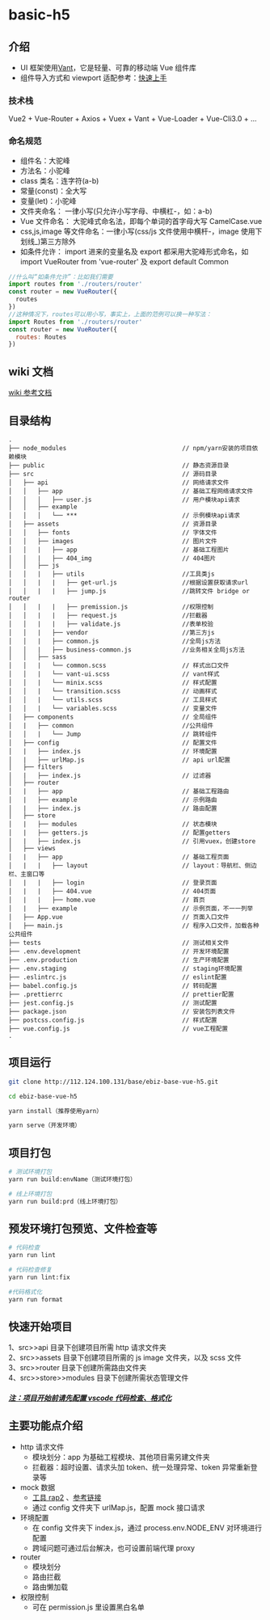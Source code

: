 # basic-h5

## 介绍

- UI 框架使用[Vant](https://youzan.github.io/vant/#/zh-CN/intro)，它是轻量、可靠的移动端 Vue 组件库
- 组件导入方式和 viewport 适配参考：[快速上手](https://youzan.github.io/vant/#/zh-CN/quickstart)

### 技术栈

Vue2 + Vue-Router + Axios + Vuex + Vant + Vue-Loader + Vue-Cli3.0 + ...

### 命名规范

- 组件名：大驼峰
- 方法名：小驼峰
- class 类名：连字符(a-b)
- 常量(const)：全大写
- 变量(let)：小驼峰
- 文件夹命名： 一律小写(只允许小写字母、中横杠-，如：a-b)
- Vue 文件命名： 大驼峰式命名法，即每个单词的首字母大写 CamelCase.vue
- css,js,image 等文件命名：一律小写(css/js 文件使用中横杆-，image 使用下划线\_)第三方除外
- 如条件允许： import 进来的变量名及 export 都采用大驼峰形式命名，如 import VueRouter from 'vue-router' 及 export default Common

```javascript
//什么叫“如条件允许”：比如我们需要
import routes from './routers/router'
const router = new VueRouter({
  routes
})
//这种情况下，routes可以用小写，事实上，上面的范例可以换一种写法：
import Routes from './routers/router'
const router = new VueRouter({
  routes: Routes
})
```

## wiki 文档

[wiki 参考文档](http://114.215.252.122:8090/pages/viewpage.action?pageId=13960243)

## 目录结构

```
.
├── node_modules                                // npm/yarn安装的项目依赖模块
├── public                                      // 静态资源目录
├── src                                         // 源码目录
│   ├── api                                     // 网络请求文件
│   │   ├── app                                 // 基础工程网络请求文件
│   │   │   ├── user.js                         // 用户模块api请求
│   │   ├── example
│   │   │   └── ***                             // 示例模块api请求
│   ├── assets                                  // 资源目录
│   │   ├── fonts                               // 字体文件
│   │   ├── images                              // 图片文件
│   │   |   ├── app                             // 基础工程图片
│   │   |   ├── 404_img                         // 404图片
│   │   ├── js
│   │   |   ├── utils                           //工具类js
│   │   |   |   ├── get-url.js                  //根据设置获取请求url
│   │   |   |   ├── jump.js                     //跳转文件 bridge or router
│   │   |   |   ├── premission.js               //权限控制
│   │   |   |   ├── request.js                  //拦截器
│   │   |   |   ├── validate.js                 //表单校验
│   │   |   ├── vendor                          //第三方js
│   │   |   ├── common.js                       //全局js方法
│   │   |   ├── business-common.js              //业务相关全局js方法
│   │   ├── sass
│   │   |   └── common.scss                     // 样式出口文件
│   │   |   └── vant-ui.scss                    // vant样式
│   │   |   └── minix.scss                      // 样式配置
│   │   |   └── transition.scss                 // 动画样式
│   │   |   └── utils.scss                      // 工具样式
│   │   |   └── variables.scss                  // 变量文件
│   ├── components                              // 全局组件
│   |   ├── common                              //公共组件
│   │   |   └── Jump                            // 跳转组件
│   ├── config                                  // 配置文件
│   |   ├── index.js                            // 环境配置
│   |   ├── urlMap.js                           // api url配置
│   ├── filters
│   |   ├── index.js                            // 过滤器
│   ├── router
│   |   ├── app                                 // 基础工程路由
│   |   ├── example                             // 示例路由
│   |   ├── index.js                            // 路由配置
│   ├── store
│   |   ├── modules                             // 状态模块
│   |   ├── getters.js                          // 配置getters
│   |   ├── index.js                            // 引用vuex，创建store
│   ├── views
│   |   ├── app                                 // 基础工程页面
│   |   |   ├── layout                          // layout：导航栏、侧边栏、主窗口等
│   |   |   ├── login                           // 登录页面
│   |   |   ├── 404.vue                         // 404页面
│   |   |   ├── home.vue                        // 首页
│   |   ├── example                             // 示例页面，不一一列举
│   ├── App.vue                                 // 页面入口文件
│   ├── main.js                                 // 程序入口文件，加载各种公共组件
├── tests                                       // 测试相关文件
├── .env.development                            // 开发环境配置
├── .env.production                             // 生产环境配置
├── .env.staging                                // staging环境配置
├── .eslintrc.js                                // eslint配置
├── babel.config.js                             // 转码配置
├── .prettierrc                                 // prettier配置
├── jest.config.js                              // 测试配置
├── package.json                                // 安装包列表文件
├── postcss.config.js                           // 样式配置
├── vue.config.js                               // vue工程配置
.
```

## 项目运行

```bash
git clone http://112.124.100.131/base/ebiz-base-vue-h5.git

cd ebiz-base-vue-h5

yarn install（推荐使用yarn）

yarn serve（开发环境）

```

## 项目打包

```bash
# 测试环境打包
yarn run build:envName（测试环境打包）

# 线上环境打包
yarn run build:prd（线上环境打包）
```

## 预发环境打包预览、文件检查等

```bash
# 代码检查
yarn run lint

# 代码检查修复
yarn run lint:fix

#代码格式化
yarn run format
```

## 快速开始项目

1、src>>api 目录下创建项目所需 http 请求文件夹  
2、src>>assets 目录下创建项目所需的 js image 文件夹，以及 scss 文件  
3、src>>router 目录下创建所需路由文件夹  
4、src>>store>>modules 目录下创建所需状态管理文件

##### [注：项目开始前请先配置 vscode 代码检查、格式化](http://115.29.19.195:8090/pages/viewpage.action?pageId=13960404)

## 主要功能点介绍

- http 请求文件
  - 模块划分：app 为基础工程模块、其他项目需另建文件夹
  - 拦截器：超时设置、请求头加 token、统一处理异常、token 异常重新登录等
- mock 数据
  - [工具 rap2](http://rap2.taobao.org/) 、[参考链接](http://115.29.19.195:8090/display/VUE/mock)
  - 通过 config 文件夹下 urlMap.js，配置 mock 接口请求
- 环境配置
  - 在 config 文件夹下 index.js，通过 process.env.NODE_ENV 对环境进行配置
  - 跨域问题可通过后台解决，也可设置前端代理 proxy
- router
  - 模块划分
  - 路由拦截
  - 路由懒加载
- 权限控制
  - 可在 permission.js 里设置黑白名单
